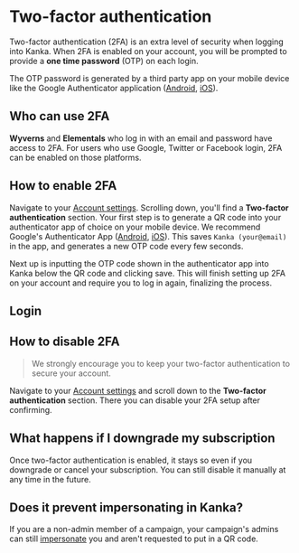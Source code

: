 # Two-factor authentication

Two-factor authentication (2FA) is an extra level of security when logging into Kanka. When 2FA is enabled on your account, you will be prompted to provide a **one time password** (OTP) on each login.

The OTP password is generated by a third party app on your mobile device like the Google Authenticator application ([Android](https://play.google.com/store/apps/details?id=com.google.android.apps.authenticator2), [iOS](https://apps.apple.com/us/app/google-authenticator/id388497605)).

## Who can use 2FA

**Wyverns** and **Elementals** who log in with an email and password have access to 2FA. For users who use Google, Twitter or Facebook login, 2FA can be enabled on those platforms.

## How to enable 2FA

Navigate to your [Account settings](https://kanka.io/en-US/settings/account). Scrolling down, you'll find a **Two-factor authentication** section. Your first step is to generate a QR code into your authenticator app of choice on your mobile device. We recommend Google's Authenticator App ([Android](https://play.google.com/store/apps/details?id=com.google.android.apps.authenticator2), [iOS](https://apps.apple.com/us/app/google-authenticator/id388497605)). This saves `Kanka (your@email)` in the app, and generates a new OTP code every few seconds.

Next up is inputting the OTP code shown in the authenticator app into Kanka below the QR code and clicking save. This will finish setting up 2FA on your account and require you to log in again, finalizing the process.

## Login

## How to disable 2FA

> We strongly encourage you to keep your two-factor authentication to secure your account.

Navigate to your [Account settings](https://kanka.io/en-US/settings/account) and scroll down to the **Two-factor authentication** section. There you can disable your 2FA setup after confirming.

## What happens if I downgrade my subscription

Once two-factor authentication is enabled, it stays so even if you downgrade or cancel your subscription. You can still disable it manually at any time in the future.

## Does it prevent impersonating in Kanka?

If you are a non-admin member of a campaign, your campaign's admins can still [impersonate](/guides/testing-permissions#switching-to-another-user) you and aren't requested to put in a QR code.